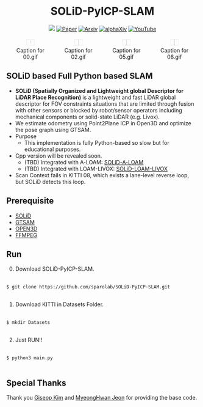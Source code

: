 <div align="center">
  <h1>SOLiD-PyICP-SLAM</h1>
  <a href="https://github.com/sparolab/solid/tree/master"><img src="https://img.shields.io/badge/Python-3670A0?logo=python&logoColor=ffdd54" /></a>
  <a href="https://ieeexplore.ieee.org/abstract/document/10629042"><img src="https://img.shields.io/badge/Paper-PDF-yellow" alt="Paper" /></a>
  <a href="https://arxiv.org/abs/2408.07330"><img src="https://img.shields.io/badge/arXiv-2408.07330-b31b1b.svg?style=flat-square" alt="Arxiv" /></a>
  <a href="https://www.alphaxiv.org/abs/2408.07330"><img src="https://img.shields.io/badge/alphaXiv-2408.07330-darkred" alt="alphaXiv" /></a>
  <a href="https://www.youtube.com/watch?v=4sAWWfZTwLs"><img src="https://badges.aleen42.com/src/youtube.svg" alt="YouTube" /></a>
  <br />
  <br />

  <div style="display: flex; justify-content: center;">
    <figure style="margin: 0 10px; text-align: center;">
      <img src="result/00.gif" alt="animated" width="24%" />
      <figcaption>Caption for 00.gif</figcaption>
    </figure>
    <figure style="margin: 0 10px; text-align: center;">
      <img src="result/02.gif" alt="animated" width="24%" />
      <figcaption>Caption for 02.gif</figcaption>
    </figure>
    <figure style="margin: 0 10px; text-align: center;">
      <img src="result/05.gif" alt="animated" width="24%" />
      <figcaption>Caption for 05.gif</figcaption>
    </figure>
    <figure style="margin: 0 10px; text-align: center;">
      <img src="result/08.gif" alt="animated" width="24%" />
      <figcaption>Caption for 08.gif</figcaption>
    </figure>
  </div>

</div>

## SOLiD based Full Python based SLAM
* **SOLiD (Spatially Organized and Lightweight global Descriptor for LiDAR Place Recognition)** is a lightweight and fast LiDAR global descriptor for FOV constraints situations that are limited through fusion with other sensors or blocked by robot/sensor operators including mechanical components or solid-state LiDAR (e.g. Livox).
* We estimate odometry using Point2Plane ICP in Open3D and optimize the pose graph using GTSAM.
* Purpose
  * This implementation is fully Python-based so slow but for educational purposes.
* Cpp version will be revealed soon.
	* (TBD) Integrated with A-LOAM: [SOLiD-A-LOAM](https://github.com/sparolab/SOLiD-A-LOAM.git)
	* (TBD) Integrated with LOAM-LIVOX: [SOLiD-LOAM-LIVOX](https://github.com/sparolab/SOLiD-A-LOAM.git)
* Scan Context fails in KITTI 08, which exists a lane-level reverse loop, but SOLiD detects this loop.

## Prerequisite
  * [SOLiD](https://github.com/sparolab/solid)
  * [GTSAM](https://pypi.org/project/gtsam/)
  * [OPEN3D](https://pypi.org/project/open3d/)
  * [FFMPEG](https://phoenixnap.com/kb/install-ffmpeg-ubuntu)

## Run
0. Download SOLiD-PyICP-SLAM.
<pre>
<code>
$ git clone https://github.com/sparolab/SOLiD-PyICP-SLAM.git
</code>
</pre>  

1. Download KITTI in Datasets Folder.
<pre>
<code>
$ mkdir Datasets
</code>
</pre>  

2. Just RUN!!
<pre>
<code>
$ python3 main.py
</code>
</pre>  

## Special Thanks
Thank you [Giseop Kim](https://github.com/gisbi-kim/PyICP-SLAM) and [MyeongHwan Jeon](https://github.com/MyungHwanJeon/PyICP-SLAM) for providing the base code.
